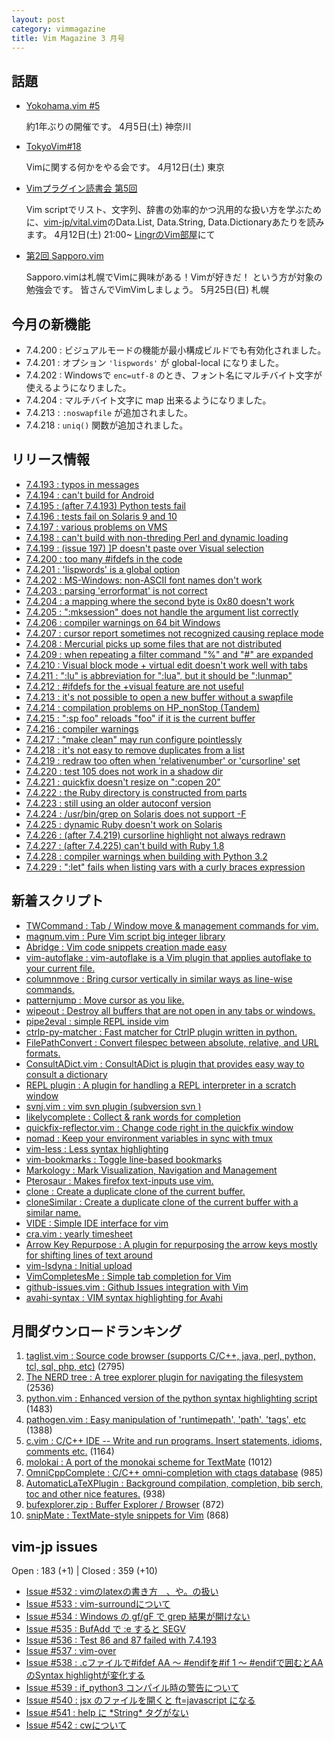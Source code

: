 ```yaml
---
layout: post
category: vimmagazine
title: Vim Magazine 3 月号
---
```


## 話題

- [Yokohama.vim #5](http://atnd.org/events/48511)

  約1年ぶりの開催です。 4月5日(土) 神奈川

- [TokyoVim#18](http://connpass.com/event/5658/)

  Vimに関する何かをやる会です。 4月12日(土) 東京

- [Vimプラグイン読書会 第5回](http://haya14busa.github.io/reading-vimplugin/)

  Vim scriptでリスト、文字列、辞書の効率的かつ汎用的な扱い方を学ぶために、[vim-jp/vital.vim](https://github.com/vim-jp/vital.vim)のData.List, Data.String, Data.Dictionaryあたりを読みます。
  4月12日(土) 21:00~ [LingrのVim部屋](lingr.com/room/vim)にて

- [第2回 Sapporo.vim](http://atnd.org/events/49000)

  Sapporo.vimは札幌でVimに興味がある！Vimが好きだ！ という方が対象の勉強会です。 皆さんでVimVimしましょう。
  5月25日(日) 札幌

## 今月の新機能

- 7.4.200 : ビジュアルモードの機能が最小構成ビルドでも有効化されました。
- 7.4.201 : オプション `'lispwords'` が global-local になりました。
- 7.4.202 : Windowsで `enc=utf-8` のとき、フォント名にマルチバイト文字が使えるようになりました。
- 7.4.204 : マルチバイト文字に map 出来るようになりました。
- 7.4.213 : `:noswapfile` が追加されました。
- 7.4.218 : `uniq()` 関数が追加されました。

## リリース情報

- [7.4.193 : typos in messages](http://code.google.com/p/vim/source/detail?r=a8650e2a0b5a5936f7d503429180df47df2aa775)
- [7.4.194 : can't build for Android](http://code.google.com/p/vim/source/detail?r=767103b5bcb05171fc1be0d6f480e0aa39aff731)
- [7.4.195 : (after 7.4.193) Python tests fail](http://code.google.com/p/vim/source/detail?r=c2e88a40d530b7999cd29218555515bcd282d661)
- [7.4.196 : tests fail on Solaris 9 and 10](http://code.google.com/p/vim/source/detail?r=1ed6acdbfef55e6e80aea55c8bc52d05f8458bbd)
- [7.4.197 : various problems on VMS](http://code.google.com/p/vim/source/detail?r=47a673b20e493db91844999f74aa3724808ac624)
- [7.4.198 : can't build with non-threding Perl and dynamic loading](http://code.google.com/p/vim/source/detail?r=705f398ce6f58016fae80c945a570721fc989117)
- [7.4.199 : (issue 197) \]P doesn't paste over Visual selection](http://code.google.com/p/vim/source/detail?r=54b1a90c937380195fad6a52408aa3b4eed6d8d1)
- [7.4.200 : too many #ifdefs in the code](http://code.google.com/p/vim/source/detail?r=0559091e6f09b5b96619513639ac14578a019612)
- [7.4.201 : 'lispwords' is a global option](http://code.google.com/p/vim/source/detail?r=06e5f65c34d8136c3a9d2219429b7eca35cb3a21)
- [7.4.202 : MS-Windows: non-ASCII font names don't work](http://code.google.com/p/vim/source/detail?r=22d7af9ff3e5e2b93fdbe8603df2f15155a5976b)
- [7.4.203 : parsing 'errorformat' is not correct](http://code.google.com/p/vim/source/detail?r=fb24b025c7cf07db79a559a3091db42e02c1af86)
- [7.4.204 : a mapping where the second byte is 0x80 doesn't work](http://code.google.com/p/vim/source/detail?r=f5120cbf16b9a9c6e0fbb599a6524e05ecf11393)
- [7.4.205 : ":mksession" does not handle the argument list correctly](http://code.google.com/p/vim/source/detail?r=0ace3a24c2a0153f0aaf9b619d3958e7f486705f)
- [7.4.206 : compiler warnings on 64 bit Windows](http://code.google.com/p/vim/source/detail?r=7e826028d3999b6125b4741d45b22a2d0a520679)
- [7.4.207 : cursor report sometimes not recognized causing replace mode](http://code.google.com/p/vim/source/detail?r=2aa909427e44cd3aac7def024b66e41d0c9d0e0d)
- [7.4.208 : Mercurial picks up some files that are not distributed](http://code.google.com/p/vim/source/detail?r=9b5541e276aa56fd72c3bbba85a17ef023c54ba8)
- [7.4.209 : when repeating a filter command "%" and "#" are expanded](http://code.google.com/p/vim/source/detail?r=bb402c49379de97fcd475fbbbbdc5ed41e5dff07)
- [7.4.210 : Visual block mode + virtual edit doesn't work well with tabs](http://code.google.com/p/vim/source/detail?r=420fd9cb86d51a92c4307a746557e81914c6d6c4)
- [7.4.211 : ":lu" is abbreviation for ":lua", but it should be ":lunmap"](http://code.google.com/p/vim/source/detail?r=e90bef2240c8d187da6e8d8fa5007ec5afc12284)
- [7.4.212 : #ifdefs for the +visual feature are not useful](http://code.google.com/p/vim/source/detail?r=50dbef5e774af6a998d1798569566429c38378b1)
- [7.4.213 : it's not possible to open a new buffer without a swapfile](http://code.google.com/p/vim/source/detail?r=e25a04c1c515e6eb32197291472f89bcadfabf89)
- [7.4.214 : compilation problems on HP&#x5f;nonStop (Tandem)](http://code.google.com/p/vim/source/detail?r=fe02fdfbdec077d0dc501bca0c65c51e56e1bd11)
- [7.4.215 : ":sp foo" reloads "foo" if it is the current buffer](http://code.google.com/p/vim/source/detail?r=f069a3a0f84451aa498c6c22d8f922d1e695e96d)
- [7.4.216 : compiler warnings](http://code.google.com/p/vim/source/detail?r=bf1775553d3bf561e289bbf367d014915d09eaad)
- [7.4.217 : "make clean" may run configure pointlessly](http://code.google.com/p/vim/source/detail?r=2f225a17c26b26eab87cfb89142fc0f95726ee92)
- [7.4.218 : it's not easy to remove duplicates from a list](http://code.google.com/p/vim/source/detail?r=ddc3f32a4b2191f829206322d46f0e9c7e365e22)
- [7.4.219 : redraw too often when 'relativenumber' or 'cursorline' set](http://code.google.com/p/vim/source/detail?r=37af1e6e91bb1e8ceb89d3ba1c49a04ffd889880)
- [7.4.220 : test 105 does not work in a shadow dir](http://code.google.com/p/vim/source/detail?r=1e272e318daaba51ec932be83a2481987a133429)
- [7.4.221 : quickfix doesn't resize on ":copen 20"](http://code.google.com/p/vim/source/detail?r=a548aae15b3a27a56d814900049785c29c01a37a)
- [7.4.222 : the Ruby directory is constructed from parts](http://code.google.com/p/vim/source/detail?r=9123b4d3ef05c7434b6f6cd011b63f63a9a4a539)
- [7.4.223 : still using an older autoconf version](http://code.google.com/p/vim/source/detail?r=4b78922d557c324de6b6a75515fb658235fa782c)
- [7.4.224 : /usr/bin/grep on Solaris does not support -F](http://code.google.com/p/vim/source/detail?r=092b8f61021b91024b127de3983d1afb74b64996)
- [7.4.225 : dynamic Ruby doesn't work on Solaris](http://code.google.com/p/vim/source/detail?r=eeb150c07647b3691d2696a3a4cdb96f6db5a63e)
- [7.4.226 : (after 7.4.219) cursorline highlight not always redrawn](http://code.google.com/p/vim/source/detail?r=b650f2db8f9604124c0ddfb14af0c04bd4ae0580)
- [7.4.227 : (after 7.4.225) can't build with Ruby 1.8](http://code.google.com/p/vim/source/detail?r=b0a9df477096e4abe938f998476e84e77db42e0b)
- [7.4.228 : compiler warnings when building with Python 3.2](http://code.google.com/p/vim/source/detail?r=3ee5808a293c7436e34a696a09ed29ce38750d9a)
- [7.4.229 : ":let" fails when listing vars with a curly braces expression](http://code.google.com/p/vim/source/detail?r=839cca5ec18d560e3714065e54ed38b6e812aaf7)

## 新着スクリプト

- [TWCommand : Tab / Window move & management commands for vim.](http://www.vim.org/scripts/script.php?script_id=4876)
- [magnum.vim : Pure Vim script big integer library](http://www.vim.org/scripts/script.php?script_id=4877)
- [Abridge : Vim code snippets creation made easy](http://www.vim.org/scripts/script.php?script_id=4878)
- [vim-autoflake : vim-autoflake is a Vim plugin that applies autoflake to your current file. ](http://www.vim.org/scripts/script.php?script_id=4879)
- [columnmove : Bring cursor vertically in similar ways as line-wise commands.](http://www.vim.org/scripts/script.php?script_id=4880)
- [patternjump : Move cursor as you like.](http://www.vim.org/scripts/script.php?script_id=4881)
- [wipeout : Destroy all buffers that are not open in any tabs or windows.](http://www.vim.org/scripts/script.php?script_id=4882)
- [pipe2eval : simple REPL inside vim](http://www.vim.org/scripts/script.php?script_id=4883)
- [ctrlp-py-matcher : Fast matcher for CtrlP plugin written in python.](http://www.vim.org/scripts/script.php?script_id=4884)
- [FilePathConvert : Convert filespec between absolute, relative, and URL formats.](http://www.vim.org/scripts/script.php?script_id=4885)
- [ConsultADict.vim : ConsultADict is plugin that provides easy way to consult a dictionary](http://www.vim.org/scripts/script.php?script_id=4886)
- [REPL plugin : A plugin for handling a REPL interpreter in a scratch window](http://www.vim.org/scripts/script.php?script_id=4887)
- [svnj.vim : vim svn plugin (subversion svn )](http://www.vim.org/scripts/script.php?script_id=4888)
- [likelycomplete : Collect & rank words for completion](http://www.vim.org/scripts/script.php?script_id=4889)
- [quickfix-reflector.vim : Change code right in the quickfix window](http://www.vim.org/scripts/script.php?script_id=4890)
- [nomad : Keep your environment variables in sync with tmux](http://www.vim.org/scripts/script.php?script_id=4891)
- [vim-less : Less syntax highlighting](http://www.vim.org/scripts/script.php?script_id=4892)
- [vim-bookmarks : Toggle line-based bookmarks](http://www.vim.org/scripts/script.php?script_id=4893)
- [Markology : Mark Visualization, Navigation and Management](http://www.vim.org/scripts/script.php?script_id=4894)
- [Pterosaur : Makes firefox text-inputs use vim.](http://www.vim.org/scripts/script.php?script_id=4895)
- [clone : Create a duplicate clone of the current buffer.](http://www.vim.org/scripts/script.php?script_id=4896)
- [cloneSimilar : Create a duplicate clone of the current buffer with a similar name.](http://www.vim.org/scripts/script.php?script_id=4897)
- [VIDE : Simple IDE interface for vim](http://www.vim.org/scripts/script.php?script_id=4898)
- [cra.vim : yearly timesheet](http://www.vim.org/scripts/script.php?script_id=4899)
- [Arrow Key Repurpose : A plugin for repurposing the arrow keys mostly for shifting lines of text around](http://www.vim.org/scripts/script.php?script_id=4900)
- [vim-lsdyna : Initial upload](http://www.vim.org/scripts/script.php?script_id=4901)
- [VimCompletesMe : Simple tab completion for Vim](http://www.vim.org/scripts/script.php?script_id=4902)
- [github-issues.vim : Github Issues integration with Vim](http://www.vim.org/scripts/script.php?script_id=4903)
- [avahi-syntax : VIM syntax highlighting for Avahi](http://www.vim.org/scripts/script.php?script_id=4904)

## 月間ダウンロードランキング

1. [taglist.vim : Source code browser (supports C/C++, java, perl, python, tcl, sql, php, etc)](http://www.vim.org/scripts/script.php?script_id=273) (2795)
2. [The NERD tree : A tree explorer plugin for navigating the filesystem](http://www.vim.org/scripts/script.php?script_id=1658) (2536)
3. [python.vim : Enhanced version of the python syntax highlighting script](http://www.vim.org/scripts/script.php?script_id=790) (1483)
4. [pathogen.vim : Easy manipulation of 'runtimepath', 'path', 'tags', etc](http://www.vim.org/scripts/script.php?script_id=2332) (1388)
5. [c.vim : C/C++ IDE --  Write and run programs. Insert statements, idioms, comments etc.](http://www.vim.org/scripts/script.php?script_id=213) (1164)
6. [molokai : A port of the monokai scheme for TextMate](http://www.vim.org/scripts/script.php?script_id=2340) (1012)
7. [OmniCppComplete : C/C++ omni-completion with ctags database](http://www.vim.org/scripts/script.php?script_id=1520) (985)
8. [AutomaticLaTeXPlugin : Background compilation, completion, bib serch, toc and other nice features.](http://www.vim.org/scripts/script.php?script_id=2945) (938)
9. [bufexplorer.zip : Buffer Explorer / Browser](http://www.vim.org/scripts/script.php?script_id=42) (872)
10. [snipMate : TextMate-style snippets for Vim](http://www.vim.org/scripts/script.php?script_id=2540) (868)

## vim-jp issues

Open : 183 (+1) | Closed : 359 (+10)

- [Issue #532 : vimのlatexの書き方　、や。の扱い](https://github.com/vim-jp/issues/issues/532)
- [Issue #533 : vim-surroundについて](https://github.com/vim-jp/issues/issues/533)
- [Issue #534 : Windows の gf/gF で grep 結果が開けない](https://github.com/vim-jp/issues/issues/534)
- [Issue #535 : BufAdd で :e すると SEGV](https://github.com/vim-jp/issues/issues/535)
- [Issue #536 : Test 86 and 87 failed with 7.4.193](https://github.com/vim-jp/issues/issues/536)
- [Issue #537 : vim-over](https://github.com/vim-jp/issues/issues/537)
- [Issue #538 : .cファイルで#ifdef AA ～ #endifを#if 1 ～ #endifで囲むとAAのSyntax highlightが変化する](https://github.com/vim-jp/issues/issues/538)
- [Issue #539 : if&#x5f;python3 コンパイル時の警告について](https://github.com/vim-jp/issues/issues/539)
- [Issue #540 : jsx のファイルを開くと ft=javascript になる](https://github.com/vim-jp/issues/issues/540)
- [Issue #541 : help に &#x2a;String&#x2a; タグがない](https://github.com/vim-jp/issues/issues/541)
- [Issue #542 : cwについて](https://github.com/vim-jp/issues/issues/542)

